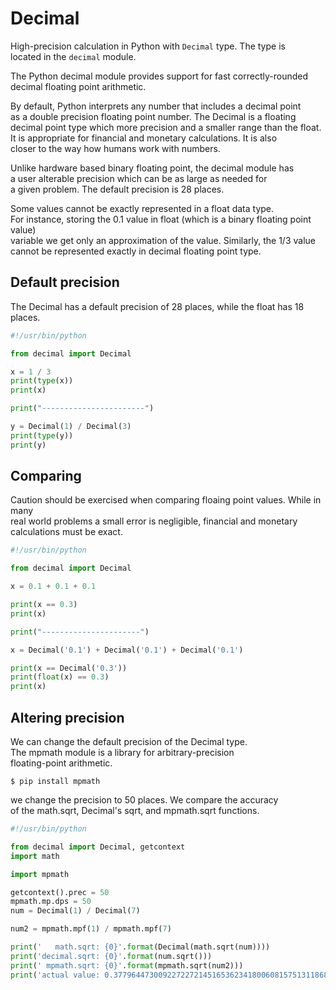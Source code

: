 # Decimal 

High-precision calculation in Python with `Decimal` type. The type is  
located in the `decimal` module. 

The Python decimal module provides support for fast correctly-rounded  
decimal floating point arithmetic. 

By default, Python interprets any number that includes a decimal point  
as a double precision floating point number. The Decimal is a floating  
decimal point type which more precision and a smaller range than the float.  
It is appropriate for financial and monetary calculations. It is also  
closer to the way how humans work with numbers.  

Unlike hardware based binary floating point, the decimal module has  
a user alterable precision which can be as large as needed for  
a given problem. The default precision is 28 places. 

Some values cannot be exactly represented in a float data type.  
For instance, storing the 0.1 value in float (which is a binary floating point value)     
variable we get only an approximation of the value. Similarly, the 1/3 value  
cannot be represented exactly in decimal floating point type. 

## Default precision 

The Decimal has a default precision of 28 places, while the float has 18 places. 

```python
#!/usr/bin/python

from decimal import Decimal

x = 1 / 3
print(type(x))
print(x)

print("-----------------------")

y = Decimal(1) / Decimal(3)
print(type(y))
print(y)
```

## Comparing

Caution should be exercised when comparing floaing point values. While in many  
real world problems a small error is negligible, financial and monetary  
calculations must be exact.

```python
#!/usr/bin/python

from decimal import Decimal

x = 0.1 + 0.1 + 0.1

print(x == 0.3)
print(x)

print("----------------------")

x = Decimal('0.1') + Decimal('0.1') + Decimal('0.1')

print(x == Decimal('0.3'))
print(float(x) == 0.3)
print(x)
```

## Altering precision

We can change the default precision of the Decimal type.  
The mpmath module is a library for arbitrary-precision  
floating-point arithmetic.

`$ pip install mpmath`

we change the precision to 50 places. We compare the accuracy  
of the math.sqrt, Decimal's sqrt, and mpmath.sqrt functions. 

```python
#!/usr/bin/python

from decimal import Decimal, getcontext
import math

import mpmath

getcontext().prec = 50
mpmath.mp.dps = 50
num = Decimal(1) / Decimal(7)

num2 = mpmath.mpf(1) / mpmath.mpf(7)

print('   math.sqrt: {0}'.format(Decimal(math.sqrt(num))))
print('decimal.sqrt: {0}'.format(num.sqrt()))
print(' mpmath.sqrt: {0}'.format(mpmath.sqrt(num2)))
print('actual value: 0.3779644730092272272145165362341800608157513118689214')
```


